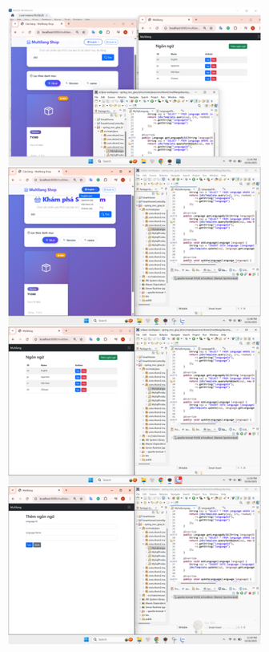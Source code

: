 ![Trang chủ](ide1.png)
![Tìm kiếm sản phẩm](ide2.png)
![Thêm ngôn ngữ](ide3.png)
![Thêm ngôn ngữ](ide4.png)
